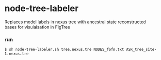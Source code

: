 # node-tree-labeler
Replaces model labels in nexus tree with ancestral state reconstructed bases for visulaisation in FigTree

### run
    $ sh node-tree-labeler.sh tree.nexus.tre NODES_fofn.txt ASR_tree_site-1.nexus.tre
